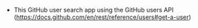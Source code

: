 - This GitHub user search app using the GitHub users API (https://docs.github.com/en/rest/reference/users#get-a-user)
